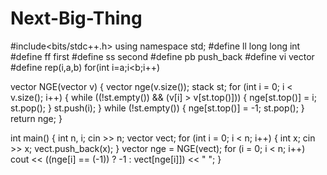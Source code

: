 # Next-Big-Thing

#include<bits/stdc++.h>
using namespace std;
#define ll long long int
#define ff first
#define ss second
#define pb push_back
#define vi vector<int>
#define rep(i,a,b) for(int i=a;i<b;i++)

vector<int> NGE(vector<int> v)
{
    vector<int> nge(v.size());
    stack<int> st;
    for (int i = 0; i < v.size(); i++)
    {
        while ((!st.empty()) && (v[i] > v[st.top()]))
        {
            nge[st.top()] = i;
            st.pop();
        }
        st.push(i);
    }
    while (!st.empty())
    {
        nge[st.top()] = -1;
        st.pop();
    }
    return nge;
}

int main()
{
    int n, i;
    cin >> n;
    vector<int> vect;
    for (int i = 0; i < n; i++)
    {
        int x;
        cin >> x;
        vect.push_back(x);
    }
    vector<int> nge = NGE(vect);
    for (i = 0; i < n; i++)
        cout << ((nge[i] == (-1)) ? -1 : vect[nge[i]]) << " ";
}
